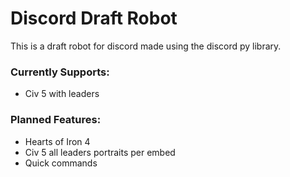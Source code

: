 # Discord Draft Robot

This is a draft robot for discord made using the discord py library.
### Currently Supports:
 - Civ 5 with leaders
### Planned Features:
 - Hearts of Iron 4
 - Civ 5 all leaders portraits per embed
 - Quick commands